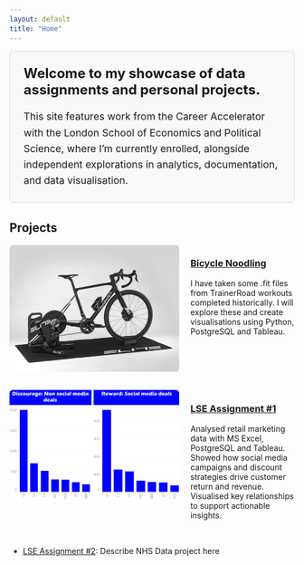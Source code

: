 ```yaml
---
layout: default
title: "Home"
---
```


<div style="border: 1px solid #ddd; background-color: #f9f9f9; padding: 1.5rem; margin-bottom: 2rem; border-radius: 6px;">
  <h2 style="margin-top: 0; font-size: 1.5rem;">Welcome to my showcase of data assignments and personal projects.</h2>
  <p style="font-size: 1.1rem; line-height: 1.6; margin: 0;">
    This site features work from the Career Accelerator with the London School of Economics and Political Science, where I’m currently enrolled, alongside independent explorations in analytics, documentation, and data visualisation.
  </p>
</div>

## Projects

<div style="display: flex; flex-wrap: wrap; align-items: flex-start; margin-bottom: 2rem;">
  <img src="images/trainer.png" alt="Bike trainer" style="width: 300px; margin-right: 20px; border-radius: 6px;"/>
  <div style="flex: 1;">
    <h3><a href="/portfolio-toby-draper/bicycle-noodling/">Bicycle Noodling</a></h3>
    <p>I have taken some .fit files from TrainerRoad workouts completed historically. I will explore these and create visualisations using Python, PostgreSQL and Tableau.</p>
  </div>
</div>

<div style="display: flex; flex-wrap: wrap; align-items: flex-start; margin-bottom: 2rem;">
  <img src="images/Assignment2_home.png" alt="Assignment 1" style="width: 300px; margin-right: 20px; border-radius: 6px;"/>
  <div style="flex: 1;">
    <h3><a href="/portfolio-toby-draper/lse-assignment-1/">LSE Assignment #1</a></h3>
    <p>Analysed retail marketing data with MS Excel, PostgreSQL and Tableau. Showed how social media campaigns and discount strategies drive customer return and revenue. Visualised key relationships to support actionable insights.</p>
  </div>
</div>

- [LSE Assignment #2](lse-assignment-2.md): Describe NHS Data project here

